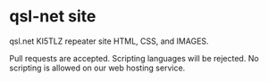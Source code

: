 # qsl-net site
 qsl.net KI5TLZ repeater site HTML, CSS, and IMAGES.

Pull requests are accepted. Scripting languages will be rejected. No scripting is allowed on our web hosting service.
